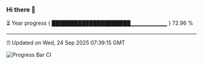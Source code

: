 ### Hi there 👋

⏳ Year progress { █████████████████████▁▁▁▁▁▁▁▁▁ } 72.96 %

---

⏰ Updated on Wed, 24 Sep 2025 07:39:15 GMT

![Progress Bar CI](https://github.com/IshwaranRudhara/GIT-ACTION/workflows/Progress%20Bar%20CI/badge.svg)
